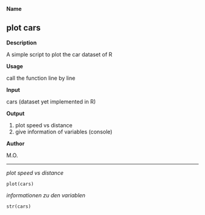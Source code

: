 
**Name**

plot cars
-------------------------------------------------------

**Description**

A simple script to plot the car dataset of R

**Usage**

call the function line by line

**Input**

cars (dataset yet implemented in R)

**Output**

1. plot speed vs distance 
2. give information of variables (console)

**Author**

M.O.
*****

*plot speed vs distance*
```{r}
plot(cars)
```
*informationen zu den variablen*

```{r}
str(cars)

